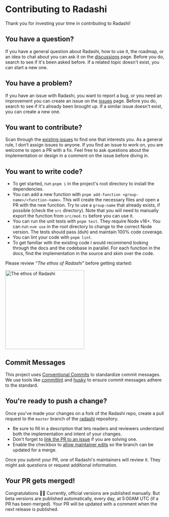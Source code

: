 # Contributing to Radashi

Thank you for investing your time in contributing to Radashi!

## You have a question?

If you have a general question about Radashi, how to use it, the roadmap, or an idea to chat about you can ask it on the [discussions](https://github.com/aleclarson/radashi/discussions) page. Before you do, search to see if it's been asked before. If a related topic doesn't exist, you can start a new one.

## You have a problem?

If you have an issue with Radashi, you want to report a bug, or you need an improvement you can create an issue on the [issues](https://github.com/aleclarson/radashi/issues) page. Before you do, search to see if it's already been brought up. If a similar issue doesn't exist, you can create a new one.

## You want to contribute?

Scan through the [existing issues](https://github.com/aleclarson/radashi/issues) to find one that interests you. As a general rule, I don’t assign issues to anyone. If you find an issue to work on, you are welcome to open a PR with a fix. Feel free to ask questions about the implementation or design in a comment on the issue before diving in.

## You want to write code?

- To get started, run `pnpm i` in the project's root directory to install the dependencies.
- You can add a new function with `pnpm add-function <group-name>/<function-name>`. This will create the necessary files and open a PR with the new function. Try to use a `group-name` that already exists, if possible (check the `src` directory). Note that you will need to manually export the function from `src/mod.ts` before you can use it.
- You can run the unit tests with `pnpm test`. They require Node v16+. You can run `nvm use` in the root directory to change to the correct Node version. The tests should pass (duh) and maintain 100% code coverage.
- You can lint your code with `pnpm lint`.
- To get familiar with the existing code I would recommend looking through the docs and the codebase in parallel. For each function in the docs, find the implementation in the source and skim over the code.

Please review _“The ethos of Radashi”_ before getting started:

<a href="https://github.com/orgs/radashi-org/discussions/20">
  <img src="https://github.com/radashi-org/radashi/raw/main/.github/img/ethos-button.png" alt="The ethos of Radashi" width="250px" />
</a>

## Commit Messages

This project uses [Conventional Commits](https://www.conventionalcommits.org/en/v1.0.0/) to standardize commit messages. We use tools like [commitlint](https://commitlint.js.org/) and [husky](https://typicode.github.io/husky/) to ensure commit messages adhere to the standard.

## You're ready to push a change?

Once you've made your changes on a fork of the Radashi repo, create a pull request to the `master` branch of the [radashi](https://github.com/aleclarson/radashi) repository.

- Be sure to fill in a description that lets readers and reviewers understand both the implementation and intent of your changes.
- Don't forget to [link the PR to an issue](https://docs.github.com/en/issues/tracking-your-work-with-issues/linking-a-pull-request-to-an-issue) if you are solving one.
- Enable the checkbox to [allow maintainer edits](https://docs.github.com/en/github/collaborating-with-issues-and-pull-requests/allowing-changes-to-a-pull-request-branch-created-from-a-fork) so the branch can be updated for a merge.

Once you submit your PR, one of Radashi's maintainers will review it. They might ask questions or request additional information.

## Your PR gets merged!

Congratulations :tada::tada: Currently, official versions are published manually. But beta versions are published automatically, every day, at 5:00AM UTC (if a PR has been merged). Your PR will be updated with a comment when the next release is published.
